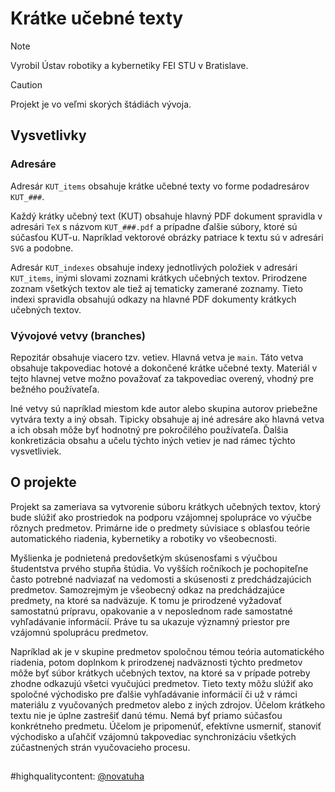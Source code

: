 # Krátke učebné texty 

> [!NOTE]
> Vyrobil Ústav robotiky a kybernetiky FEI STU v Bratislave.


> [!CAUTION]
> Projekt je vo veľmi skorých štádiách vývoja.

## Vysvetlivky

### Adresáre

Adresár `KUT_items`  obsahuje krátke učebné texty vo forme podadresárov `KUT_###`.

Každý krátky učebný text (KUT) obsahuje hlavný PDF dokument spravidla v adresári `TeX` s názvom `KUT_###.pdf` a prípadne ďalšie súbory, ktoré sú súčasťou KUT-u. Napríklad vektorové obrázky patriace k textu sú v adresári `SVG` a podobne. 

Adresár `KUT_indexes` obsahuje indexy jednotlivých položiek v adresári `KUT_items`, inými slovami zoznami krátkych učebných textov. Prirodzene zoznam všetkých textov ale tiež aj tematicky zamerané zoznamy. Tieto indexi spravidla obsahujú odkazy na hlavné PDF dokumenty krátkych učebných textov.

### Vývojové vetvy (branches)

Repozitár obsahuje viacero tzv. vetiev.  Hlavná vetva je `main`. Táto vetva obsahuje takpovediac hotové a dokončené krátke učebné texty. Materiál v tejto hlavnej vetve možno považovať za takpovediac overený, vhodný pre bežného používateľa.

Iné vetvy sú napríklad miestom kde autor alebo skupina autorov priebežne vytvára texty a iný obsah. Tipicky obsahuje aj iné adresáre ako hlavná vetva a ich obsah môže byť hodnotný pre pokročilého používateľa. Ďalšia konkretizácia obsahu a učelu týchto iných vetiev je nad rámec týchto vysvetliviek.


## O projekte

Projekt sa zameriava sa vytvorenie súboru krátkych učebných textov, ktorý bude slúžiť ako prostriedok na podporu vzájomnej spolupráce vo výučbe rôznych predmetov. Primárne ide o predmety súvisiace s oblasťou teórie automatického riadenia, kybernetiky a robotiky vo všeobecnosti.

Myšlienka je podnietená predovšetkým skúsenosťami s výučbou študentstva prvého stupňa štúdia. Vo vyšších ročníkoch je pochopiteľne často potrebné nadviazať na vedomosti a skúsenosti z predchádzajúcich predmetov. Samozrejmým je všeobecný odkaz na predchádzajúce predmety, na ktoré sa nadväzuje. K tomu je prirodzené vyžadovať samostatnú prípravu, opakovanie a v neposlednom rade samostatné vyhľadávanie informácií. Práve tu sa ukazuje významný priestor pre vzájomnú spoluprácu predmetov. 

Napríklad ak je v skupine predmetov spoločnou témou teória automatického riadenia, potom doplnkom k prirodzenej nadväznosti týchto predmetov môže byť súbor krátkych učebných textov, na ktoré sa v prípade potreby zhodne odkazujú všetci vyučujúci predmetov. Tieto texty môžu slúžiť ako spoločné východisko pre ďalšie vyhľadávanie informácií či už v rámci materiálu z vyučovaných predmetov alebo z iných zdrojov. Účelom krátkeho textu nie je úplne zastrešiť danú tému. Nemá byť priamo súčasťou konkrétneho predmetu. Účelom je pripomenúť, efektívne usmerniť, stanoviť východisko a uľahčiť vzájomnú takpovediac synchronizáciu všetkých zúčastnených strán vyučovacieho procesu.


##
#highqualitycontent: [@novatuha](https://www.instagram.com/novatuha/)